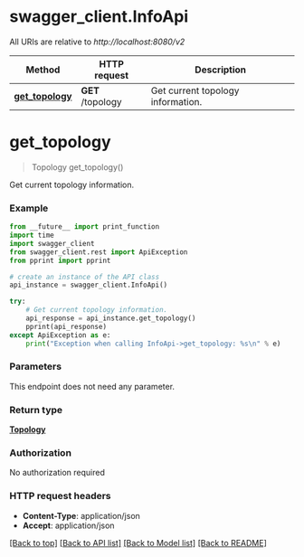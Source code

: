 # swagger_client.InfoApi

All URIs are relative to *http://localhost:8080/v2*

Method | HTTP request | Description
------------- | ------------- | -------------
[**get_topology**](InfoApi.md#get_topology) | **GET** /topology | Get current topology information.


# **get_topology**
> Topology get_topology()

Get current topology information.



### Example
```python
from __future__ import print_function
import time
import swagger_client
from swagger_client.rest import ApiException
from pprint import pprint

# create an instance of the API class
api_instance = swagger_client.InfoApi()

try:
    # Get current topology information.
    api_response = api_instance.get_topology()
    pprint(api_response)
except ApiException as e:
    print("Exception when calling InfoApi->get_topology: %s\n" % e)
```

### Parameters
This endpoint does not need any parameter.

### Return type

[**Topology**](Topology.md)

### Authorization

No authorization required

### HTTP request headers

 - **Content-Type**: application/json
 - **Accept**: application/json

[[Back to top]](#) [[Back to API list]](../README.md#documentation-for-api-endpoints) [[Back to Model list]](../README.md#documentation-for-models) [[Back to README]](../README.md)

